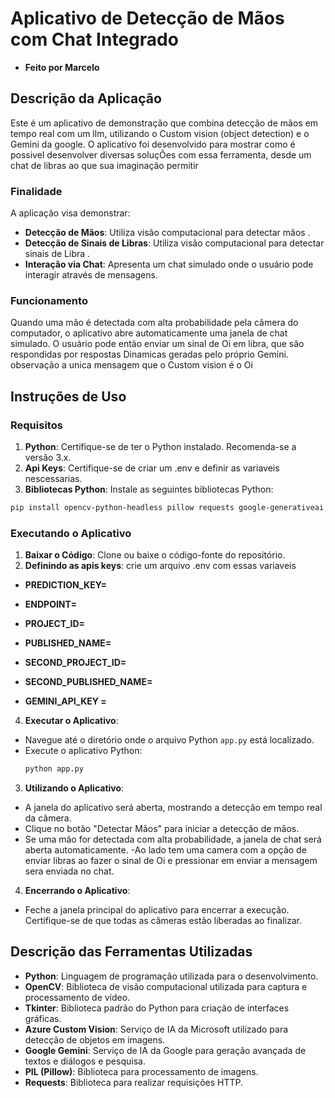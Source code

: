 # Aplicativo de Detecção de Mãos com Chat Integrado
- **Feito por Marcelo**
## Descrição da Aplicação

Este é um aplicativo de demonstração que combina detecção de mãos em tempo real com um llm, utilizando o Custom vision (object detection) e o Gemini da google.  O aplicativo foi desenvolvido para mostrar como é possivel desenvolver diversas soluçÕes com essa ferramenta, desde um chat de libras ao que sua imaginação permitir

### Finalidade

A aplicação visa demonstrar:

- **Detecção de Mãos**: Utiliza visão computacional para detectar mãos .
- **Detecção de Sinais de Libras**: Utiliza visão computacional para detectar sinais de Libra .
- **Interação via Chat**: Apresenta um chat simulado onde o usuário pode interagir através de mensagens.


### Funcionamento

Quando uma mão é detectada com alta probabilidade pela câmera do computador, o aplicativo abre automaticamente uma janela de chat simulado. O usuário pode então enviar um sinal de Oi em libra, que são respondidas por respostas Dinamicas geradas pelo próprio Gemini.
observação a unica mensagem que o Custom vision é o Oi

## Instruções de Uso

### Requisitos

1. **Python**: Certifique-se de ter o Python instalado. Recomenda-se a versão 3.x.
2. **Api Keys**: Certifique-se de criar um .env e definir as variaveis nescessarias.
3. **Bibliotecas Python**: Instale as seguintes bibliotecas Python:
   
```bash
pip install opencv-python-headless pillow requests google-generativeai python-dotenv
```

### Executando o Aplicativo

1. **Baixar o Código**: Clone ou baixe o código-fonte do repositório.
2. **Definindo as apis keys**: crie um arquivo .env com essas variaveis
   
- **PREDICTION_KEY=**
- **ENDPOINT=**
- **PROJECT_ID=**
- **PUBLISHED_NAME=**

- **SECOND_PROJECT_ID=**
- **SECOND_PUBLISHED_NAME=**

- **GEMINI_API_KEY =**
4. **Executar o Aplicativo**:
- Navegue até o diretório onde o arquivo Python `app.py` está localizado.
- Execute o aplicativo Python:
  ```bash
  python app.py
  ```
3. **Utilizando o Aplicativo**:
- A janela do aplicativo será aberta, mostrando a detecção em tempo real da câmera.
- Clique no botão "Detectar Mãos" para iniciar a detecção de mãos.
- Se uma mão for detectada com alta probabilidade, a janela de chat será aberta automaticamente.
-Ao lado tem uma camera com a opção de enviar libras ao fazer o sinal de Oi e pressionar em enviar a mensagem sera enviada no chat.


4. **Encerrando o Aplicativo**:
- Feche a janela principal do aplicativo para encerrar a execução. Certifique-se de que todas as câmeras estão liberadas ao finalizar.

## Descrição das Ferramentas Utilizadas

- **Python**: Linguagem de programação utilizada para o desenvolvimento.
- **OpenCV**: Biblioteca de visão computacional utilizada para captura e processamento de vídeo.
- **Tkinter**: Biblioteca padrão do Python para criação de interfaces gráficas.
- **Azure Custom Vision**: Serviço de IA da Microsoft utilizado para detecção de objetos em imagens.
- **Google Gemini**: Serviço de IA da Google para geração avançada de textos e diálogos e pesquisa.
- **PIL (Pillow)**: Biblioteca para processamento de imagens.
- **Requests**: Biblioteca para realizar requisições HTTP.

